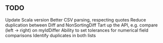 
TODO
----

Update Scala version
Better CSV parsing, respecting quotes
Reduce duplication between Diff and NonSortingDiff
Tart up the API, e.g. compare (left -> right) on myIdDiffer
Ability to set tolerances for numerical field comparisons
Identify duplicates in both lists